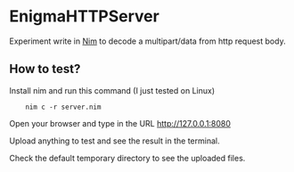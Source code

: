 # EnigmaHTTPServer
Experiment write in [Nim](https://nim-lang.org/) to decode a multipart/data from http request body.

## How to test?
Install nim and run this command (I just tested on Linux)

        nim c -r server.nim

Open your browser and type in the URL http://127.0.0.1:8080

Upload anything to test and see the result in the terminal.

Check the default temporary directory to see the uploaded files.
